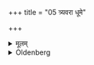 +++
title = "05 त्र्यवरा धूमे"

+++

<details><summary>मूलम्</summary>

त्र्यवरा धूमे ५
</details>

<details><summary>Oldenberg</summary>

5. If smoke rises, at least three.
</details>
